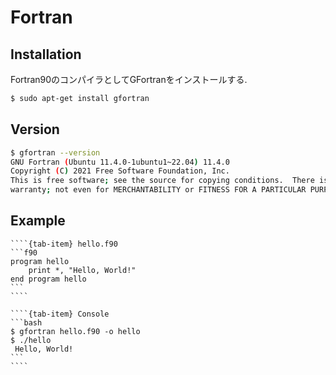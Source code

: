# Fortran

## Installation

Fortran90のコンパイラとしてGFortranをインストールする.

```bash
$ sudo apt-get install gfortran 
```

## Version

```bash
$ gfortran --version
GNU Fortran (Ubuntu 11.4.0-1ubuntu1~22.04) 11.4.0
Copyright (C) 2021 Free Software Foundation, Inc.
This is free software; see the source for copying conditions.  There is NO
warranty; not even for MERCHANTABILITY or FITNESS FOR A PARTICULAR PURPOSE.

```

## Example

`````{tab-set}
````{tab-item} hello.f90
```f90
program hello
    print *, "Hello, World!"
end program hello
```
````

````{tab-item} Console
```bash
$ gfortran hello.f90 -o hello
$ ./hello
 Hello, World!
```
````
`````
